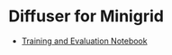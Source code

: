 # Diffuser for Minigrid
- [Training and Evaluation Notebook](https://colab.research.google.com/drive/1rdSkS6vDaWppSKtKjRqTKrK2MlD61hcm?usp=sharing)
